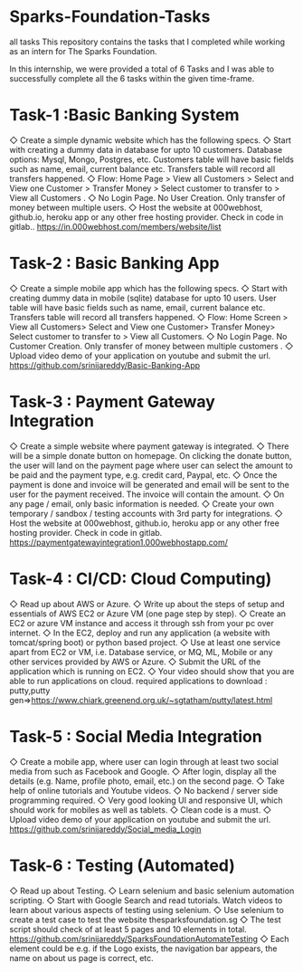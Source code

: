 # Sparks-Foundation-Tasks
all tasks
This repository contains the tasks that I completed while working as an intern for The Sparks Foundation.

In this internship, we were provided a total of 6 Tasks and I was able to successfully complete all the 6 tasks within the given time-frame.
# Task-1 :Basic Banking System
◇ Create a simple dynamic website which has the following specs.
◇ Start with creating a dummy data in database for upto 10
customers. Database options: Mysql, Mongo, Postgres, etc.
Customers table will have basic fields such as name, email,
current balance etc. Transfers table will record all transfers
happened.
◇ Flow: Home Page > View all Customers > Select and View one
Customer > Transfer Money > Select customer to transfer to >
View all Customers .
◇ No Login Page. No User Creation. Only transfer of money
between multiple users.
◇ Host the website at 000webhost, github.io, heroku app or any
other free hosting provider. Check in code in gitlab..
https://in.000webhost.com/members/website/list


# Task-2 : Basic Banking App
◇ Create a simple mobile app which has the following specs.
◇ Start with creating dummy data in mobile (sqlite) database
for upto 10 users. User table will have basic fields such as
name, email, current balance etc. Transfers table will record
all transfers happened.
◇ Flow: Home Screen > View all Customers> Select and View
one Customer> Transfer Money> Select customer to transfer
to > View all Customers.
◇ No Login Page. No Customer Creation. Only transfer of money
between multiple customers .
◇ Upload video demo of your application on youtube and
submit the url.
https://github.com/srinijareddy/Basic-Banking-App


# Task-3 : Payment Gateway Integration
◇ Create a simple website where payment gateway is integrated.
◇ There will be a simple donate button on homepage. On clicking
the donate button, the user will land on the payment page where
user can select the amount to be paid and the payment type, e.g.
credit card, Paypal, etc.
◇ Once the payment is done and invoice will be generated and
email will be sent to the user for the payment received. The
invoice will contain the amount.
◇ On any page / email, only basic information is needed.
◇ Create your own temporary / sandbox / testing accounts with 3rd
party for integrations.
◇ Host the website at 000webhost, github.io, heroku app or any
other free hosting provider. Check in code in gitlab.
https://paymentgatewayintegration1.000webhostapp.com/


# Task-4 : CI/CD: Cloud Computing)
◇ Read up about AWS or Azure.
◇ Write up about the steps of setup and essentials of AWS EC2
or Azure VM (one page step by step).
◇ Create an EC2 or azure VM instance and access it through
ssh from your pc over internet.
◇ In the EC2, deploy and run any application (a website with
tomcat/spring boot) or python based project.
◇ Use at least one service apart from EC2 or VM, i.e. Database
service, or MQ, ML, Mobile or any other services provided by
AWS or Azure.
◇ Submit the URL of the application which is running on EC2.
◇ Your video should show that you are able to run applications
on cloud.
required applications to download :
putty,putty gen=>https://www.chiark.greenend.org.uk/~sgtatham/putty/latest.html


# Task-5 : Social Media Integration
◇ Create a mobile app, where user can login through at least
two social media from such as Facebook and Google.
◇ After login, display all the details (e.g. Name, profile photo,
email, etc.) on the second page.
◇ Take help of online tutorials and Youtube videos.
◇ No backend / server side programming required.
◇ Very good looking UI and responsive UI, which should work
for mobiles as well as tablets.
◇ Clean code is a must.
◇ Upload video demo of your application on youtube and
submit the url.
https://github.com/srinijareddy/Social_media_Login


# Task-6 : Testing (Automated)
◇ Read up about Testing.
◇ Learn selenium and basic selenium automation scripting.
◇ Start with Google Search and read tutorials. Watch videos to
learn about various aspects of testing using selenium.
◇ Use selenium to create a test case to test the website
thesparksfoundation.sg
◇ The test script should check of at least 5 pages and 10
elements in total.
https://github.com/srinijareddy/SparksFoundationAutomateTesting
◇ Each element could be e.g. if the Logo exists, the navigation
bar appears, the name on about us page is correct, etc.
